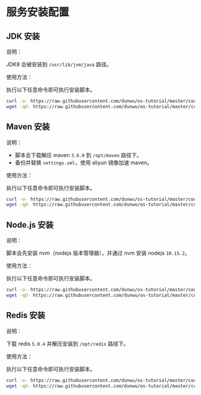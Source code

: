 # 服务安装配置

## JDK 安装

说明：

JDK8 会被安装到 `/usr/lib/jvm/java` 路径。

使用方法：

执行以下任意命令即可执行安装脚本。

```sh
curl -o- https://raw.githubusercontent.com/dunwu/os-tutorial/master/codes/linux/ops/service/jdk8-install.sh | bash
wget -qO- https://raw.githubusercontent.com/dunwu/os-tutorial/master/codes/linux/ops/service/jdk8-install.sh | bash
```

## Maven 安装

说明：

- 脚本会下载解压 maven `3.6.0` 到 `/opt/maven` 路径下。
- 备份并替换 `settings.xml`，使用 aliyun 镜像加速 maven。

使用方法：

执行以下任意命令即可执行安装脚本。

```sh
curl -o- https://raw.githubusercontent.com/dunwu/os-tutorial/master/codes/linux/ops/soft/maven-install.sh | bash
wget -qO- https://raw.githubusercontent.com/dunwu/os-tutorial/master/codes/linux/ops/soft/maven-install.sh | bash
```

## Node.js 安装

说明：

脚本会先安装 nvm（nodejs 版本管理器），并通过 nvm 安装 nodejs `10.15.2`。

使用方法：

执行以下任意命令即可执行安装脚本。

```sh
curl -o- https://raw.githubusercontent.com/dunwu/os-tutorial/master/codes/linux/ops/soft/nodejs-install.sh | bash
wget -qO- https://raw.githubusercontent.com/dunwu/os-tutorial/master/codes/linux/ops/soft/nodejs-install.sh | bash
```

## Redis 安装

说明：

下载 redis  `5.0.4` 并解压安装到 `/opt/redis` 路径下。

使用方法：

执行以下任意命令即可执行安装脚本。

```sh
curl -o- https://raw.githubusercontent.com/dunwu/os-tutorial/master/codes/linux/ops/service/redis-install.sh | bash
wget -qO- https://raw.githubusercontent.com/dunwu/os-tutorial/master/codes/linux/ops/service/redis-install.sh | bash
```



